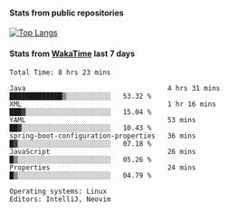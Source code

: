 #### Stats from public repositories

[![Top Langs](https://github-readme-stats.vercel.app/api/top-langs/?username=hyoghurt&layout=compact&exclude_repo=multiserver,docker_compose&langs_count=6)](https://github.com/anuraghazra/github-readme-stats)

#### Stats from [WakaTime](https://wakatime.com/@hyoghurt) last 7 days
<!--START_SECTION:waka-->

```text
Total Time: 8 hrs 23 mins

Java                                   4 hrs 31 mins   █████████████▒░░░░░░░░░░░   53.32 %
XML                                    1 hr 16 mins    ███▓░░░░░░░░░░░░░░░░░░░░░   15.04 %
YAML                                   53 mins         ██▓░░░░░░░░░░░░░░░░░░░░░░   10.43 %
spring-boot-configuration-properties   36 mins         █▓░░░░░░░░░░░░░░░░░░░░░░░   07.18 %
JavaScript                             26 mins         █▒░░░░░░░░░░░░░░░░░░░░░░░   05.26 %
Properties                             24 mins         █▒░░░░░░░░░░░░░░░░░░░░░░░   04.79 %

Operating systems: Linux
Editors: IntelliJ, Neovim
```

<!--END_SECTION:waka-->
